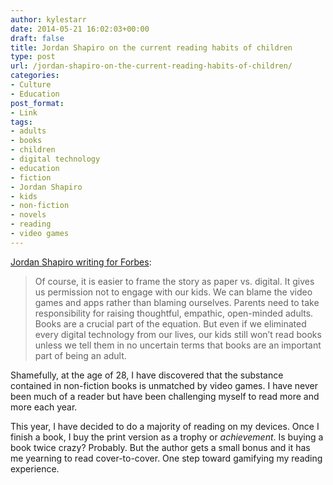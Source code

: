 ```yaml
---
author: kylestarr
date: 2014-05-21 16:02:03+00:00
draft: false
title: Jordan Shapiro on the current reading habits of children
type: post
url: /jordan-shapiro-on-the-current-reading-habits-of-children/
categories:
- Culture
- Education
post_format:
- Link
tags:
- adults
- books
- children
- digital technology
- education
- fiction
- Jordan Shapiro
- kids
- non-fiction
- novels
- reading
- video games
---
```


[Jordan Shapiro writing for Forbes](http://www.forbes.com/sites/jordanshapiro/2014/05/13/kids-dont-read-books-because-parents-dont-read-books/):


<blockquote>Of course, it is easier to frame the story as paper vs. digital. It gives us permission not to engage with our kids. We can blame the video games and apps rather than blaming ourselves. Parents need to take responsibility for raising thoughtful, empathic, open-minded adults. Books are a crucial part of the equation. But even if we eliminated every digital technology from our lives, our kids still won’t read books unless we tell them in no uncertain terms that books are an important part of being an adult.</blockquote>


Shamefully, at the age of 28, I have discovered that the substance contained in non-fiction books is unmatched by video games. I have never been much of a reader but have been challenging myself to read more and more each year.

This year, I have decided to do a majority of reading on my devices. Once I finish a book, I buy the print version as a trophy or _achievement_. Is buying a book twice crazy? Probably. But the author gets a small bonus and it has me yearning to read cover-to-cover. One step toward gamifying my reading experience.
